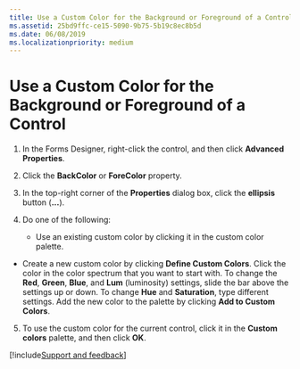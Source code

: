 ```yaml
---
title: Use a Custom Color for the Background or Foreground of a Control
ms.assetid: 25bd9ffc-ce15-5090-9b75-5b19c8ec8b5d
ms.date: 06/08/2019
ms.localizationpriority: medium
---
```



# Use a Custom Color for the Background or Foreground of a Control

1. In the Forms Designer, right-click the control, and then click **Advanced Properties**. 
    
2. Click the **BackColor** or **ForeColor** property.
    
3. In the top-right corner of the **Properties** dialog box, click the **ellipsis** button (**...**). 
    
4. Do one of the following: 
    
      - Use an existing custom color by clicking it in the custom color palette.
    
  - Create a new custom color by clicking **Define Custom Colors**. Click the color in the color spectrum that you want to start with. To change the **Red**, **Green**, **Blue**, and **Lum** (luminosity) settings, slide the bar above the settings up or down. To change **Hue** and **Saturation**, type different settings. Add the new color to the palette by clicking **Add to Custom Colors**.
    
5. To use the custom color for the current control, click it in the **Custom colors** palette, and then click **OK**.

[!include[Support and feedback](~/includes/feedback-boilerplate.md)]